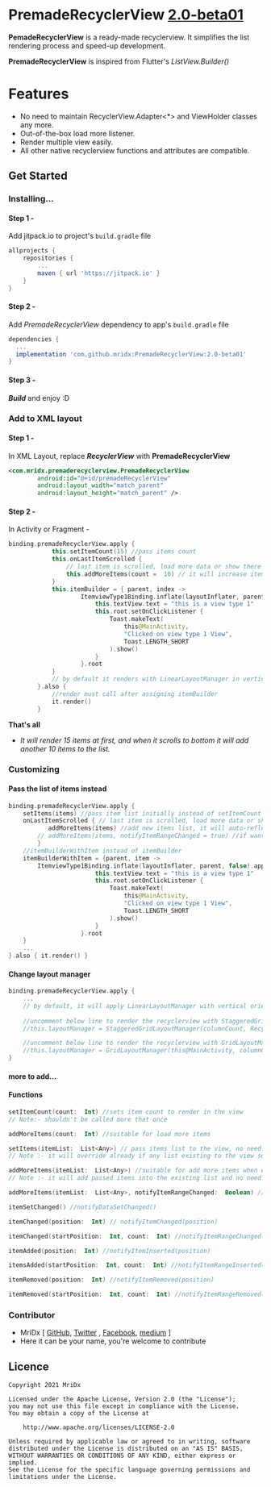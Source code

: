 # PremadeRecyclerView [2.0-beta01](https://github.com/MriDx/PremadeRecyclerView/releases/tag/2.0-beta01)

**PemadeRecyclerView** is a ready-made recyclerview. It simplifies the list rendering process and speed-up development.

**PremadeRecyclerView** is inspired from Flutter's *ListView.Builder()*





# Features

 - No need to maintain RecyclerView.Adapter<*> and ViewHolder classes any more.
 - Out-of-the-box load more listener.
 - Render multiple view easily.
 - All other native recyclerview functions and attributes are compatible.

## Get Started

### Installing...

#### Step 1 - 
Add jitpack.io to project's `build.gradle` file
```gradle
allprojects {
	repositories {
		...
		maven { url 'https://jitpack.io' }
	}
}
```

#### Step 2 -
Add *PremadeRecyclerView* dependency to app's `build.gradle` file
```gradle
dependencies {
  ...
  implementation 'com.github.mridx:PremadeRecyclerView:2.0-beta01'
}
```

#### Step 3 -
***Build*** and enjoy :D 


### Add to XML layout

#### Step 1 -
In XML Layout, replace ***RecyclerView*** with **PremadeRecyclerView** 
```XML
<com.mridx.premaderecyclerview.PremadeRecyclerView
        android:id="@+id/premadeRecyclerView"
        android:layout_width="match_parent"
        android:layout_height="match_parent" />
```

#### Step 2 -
In Activity or Fragment -
```kotlin
binding.premadeRecyclerView.apply {
            this.setItemCount(15) //pass items count
            this.onLastItemScrolled {
                // last item is scrolled, load more data or show there's no more new data :D
                this.addMoreItems(count =  10) // it will increase item count by the passed value
            }
            this.itemBuilder = { parent, index ->
                    ItemviewType1Binding.inflate(layoutInflater, parent, false).apply {
                        this.textView.text = "this is a view type 1"
                        this.root.setOnClickListener {
                            Toast.makeText(
                                this@MainActivity,
                                "Clicked on view type 1 View",
                                Toast.LENGTH_SHORT
                            ).show()
                        }
                    }.root
            }
            // by default it renders with LinearLayoutManager in vertical orientation
        }.also {
            //render must call after assigning itemBuilder
            it.render()
        }
   ```
   **That's all**
   * *It will render 15 items at first, and when it scrolls to bottom it will add another 10 items to the list.*

### Customizing
#### Pass the list of items instead
```kotlin
binding.premadeRecyclerView.apply {
	setItems(items) //pass item list initially instead of setItemCount
	onLastItemScrolled { // last item is scrolled, load more data or show there's no more new data :D
           addMoreItems(items) //add new items list, it will auto-reflect
		// addMoreItems(items, notifyItemRangeChanged = true) //if want itemRangeChanged to be work on newly added items
		}
	//itemBuilderWithItem instead of itemBuilder
	itemBuilderWithItem = {parent, item -> 
		ItemviewType1Binding.inflate(layoutInflater, parent, false).apply {
                        this.textView.text = "this is a view type 1"
                        this.root.setOnClickListener {
                            Toast.makeText(
                                this@MainActivity,
                                "Clicked on view type 1 View",
                                Toast.LENGTH_SHORT
                            ).show()
                        }
                    }.root
	}
	...
}.also { it.render() }
```

#### Change layout manager
```kotlin
binding.premadeRecyclerView.apply {
	...
	// by default, it will apply LinearLayoutManager with vertical orientation
	
	//uncomment below line to render the recyclerview with StaggeredGridLayoutManager
    //this.layoutManager = StaggeredGridLayoutManager(columnCount, RecyclerView.VERTICAL)

    //uncomment below line to render the recyclerview with GridLayoutManager
    //this.layoutManager = GridLayoutManager(this@MainActivity, columnCount)
}
```

#### more to add...


#### Functions
```kotlin
setItemCount(count:  Int) //sets item count to render in the view
// Note:- shouldn't be called more that once
```
```kotlin
addMoreItems(count:  Int) //suitable for load more items 
```
```kotlin
setItems(itemList:  List<Any>) // pass items list to the view, no need to maintain list locally anymore
// Note :- it will override already if any list existing to the view so call only once.
```
```kotlin
addMoreItems(itemList:  List<Any>) //suitable for add more items when exsiting are scrolled already
// Note :- it will add passed items into the existing list and no need to call notifyDataSetChanged manually
```
```kotlin 
addMoreItems(itemList:  List<Any>, notifyItemRangeChanged:  Boolean) //passing true as notifyItemRangeChanged will show itemRangeChanged animation automatically, no need to notify manually
```
```kotlin
itemSetChanged() //notifyDataSetChanged()

itemChanged(position:  Int) // notifyItemChanged(position)

itemChanged(startPosition:  Int, count:  Int) //notifyItemRangeChanged(startPosition, count)

itemAdded(position:  Int) //notifyItemInserted(position)

itemsAdded(startPosition:  Int, count:  Int) //notifyItemRangeInserted(startPosition, count)

itemRemoved(position:  Int) //notifyItemRemoved(position)

itemRemoved(startPosition:  Int, count:  Int) //notifyItemRangeRemoved(startPosition, count)
```


### Contributor

 - MriDx [ [GitHub](https://github.com/mridx), [Twitter](https://twitter.com/mridulbaishya2) , [Facebook](https://facebook.com/mridx), [medium](https://mridx.medium.com) ]
 - Here it can be your name, you're welcome to contribute


## Licence

```
Copyright 2021 MriDx

Licensed under the Apache License, Version 2.0 (the "License");
you may not use this file except in compliance with the License.
You may obtain a copy of the License at

    http://www.apache.org/licenses/LICENSE-2.0

Unless required by applicable law or agreed to in writing, software
distributed under the License is distributed on an "AS IS" BASIS,
WITHOUT WARRANTIES OR CONDITIONS OF ANY KIND, either express or implied.
See the License for the specific language governing permissions and
limitations under the License.
```
